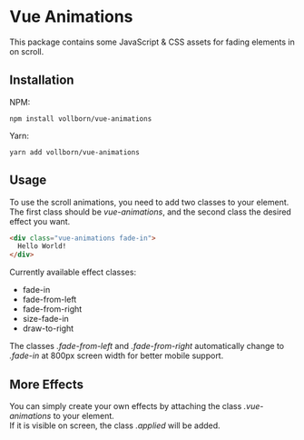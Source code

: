 # Vue Animations
This package contains some JavaScript & CSS assets for fading elements in on scroll.

## Installation
NPM:
```
npm install vollborn/vue-animations
```

Yarn:
```
yarn add vollborn/vue-animations
```

## Usage
To use the scroll animations, you need to add two classes to your element.
The first class should be *vue-animations*, and the second class the desired effect you want.

```html
<div class="vue-animations fade-in">
  Hello World!
</div>
```

Currently available effect classes:
- fade-in
- fade-from-left
- fade-from-right
- size-fade-in
- draw-to-right

The classes *.fade-from-left* and *.fade-from-right* automatically change to *.fade-in* at 800px screen width for better mobile support.

## More Effects
You can simply create your own effects by attaching the class *.vue-animations* to your element.
<br />If it is visible on screen, the class *.applied* will be added.
